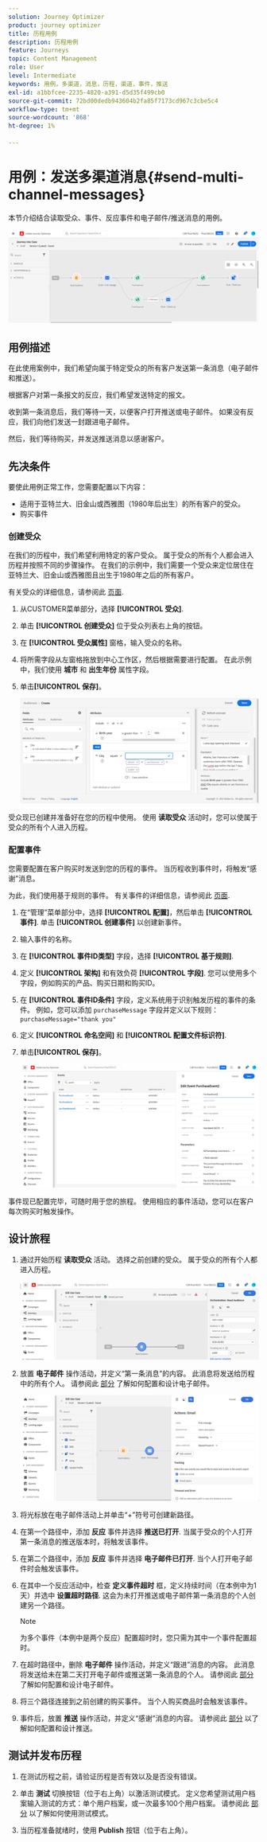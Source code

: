 ```yaml
---
solution: Journey Optimizer
product: journey optimizer
title: 历程用例
description: 历程用例
feature: Journeys
topic: Content Management
role: User
level: Intermediate
keywords: 用例，多渠道，消息，历程，渠道，事件，推送
exl-id: a1bbfcee-2235-4820-a391-d5d35f499cb0
source-git-commit: 72bd00dedb943604b2fa85f7173cd967c3cbe5c4
workflow-type: tm+mt
source-wordcount: '868'
ht-degree: 1%

---
```


# 用例：发送多渠道消息{#send-multi-channel-messages}

本节介绍结合读取受众、事件、反应事件和电子邮件/推送消息的用例。

![](assets/jo-uc1.png)

## 用例描述

在此使用案例中，我们希望向属于特定受众的所有客户发送第一条消息（电子邮件和推送）。

根据客户对第一条报文的反应，我们希望发送特定的报文。

收到第一条消息后，我们等待一天，以便客户打开推送或电子邮件。 如果没有反应，我们向他们发送一封跟进电子邮件。

然后，我们等待购买，并发送推送消息以感谢客户。

## 先决条件

要使此用例正常工作，您需要配置以下内容：

* 适用于亚特兰大、旧金山或西雅图（1980年后出生）的所有客户的受众。
* 购买事件

### 创建受众

在我们的历程中，我们希望利用特定的客户受众。 属于受众的所有个人都会进入历程并按照不同的步骤操作。 在我们的示例中，我们需要一个受众来定位居住在亚特兰大、旧金山或西雅图且出生于1980年之后的所有客户。

有关受众的详细信息，请参阅此 [页面](../audience/about-audiences.md).

1. 从CUSTOMER菜单部分，选择 **[!UICONTROL 受众]**.

1. 单击 **[!UICONTROL 创建受众]** 位于受众列表右上角的按钮。

1. 在 **[!UICONTROL 受众属性]** 窗格，输入受众的名称。

1. 将所需字段从左窗格拖放到中心工作区，然后根据需要进行配置。 在此示例中，我们使用 **城市** 和 **出生年份** 属性字段。

1. 单击&#x200B;**[!UICONTROL 保存]**。

   ![](assets/add-attributes.png)

受众现已创建并准备好在您的历程中使用。 使用 **读取受众** 活动时，您可以使属于受众的所有个人进入历程。

### 配置事件

您需要配置在客户购买时发送到您的历程的事件。 当历程收到事件时，将触发“感谢”消息。

为此，我们使用基于规则的事件。 有关事件的详细信息，请参阅此 [页面](../event/about-events.md).

1. 在“管理”菜单部分中，选择 **[!UICONTROL 配置]**，然后单击 **[!UICONTROL 事件]**. 单击 **[!UICONTROL 创建事件]** 以创建新事件。

1. 输入事件的名称。

1. 在 **[!UICONTROL 事件ID类型]** 字段，选择 **[!UICONTROL 基于规则]**.

1. 定义 **[!UICONTROL 架构]** 和有效负荷 **[!UICONTROL 字段]**. 您可以使用多个字段，例如购买的产品、购买日期和购买ID。

1. 在 **[!UICONTROL 事件ID条件]** 字段，定义系统用于识别触发历程的事件的条件。 例如，您可以添加 `purchaseMessage` 字段并定义以下规则： `purchaseMessage="thank you"`

1. 定义 **[!UICONTROL 命名空间]** 和 **[!UICONTROL 配置文件标识符]**.

1. 单击&#x200B;**[!UICONTROL 保存]**。

   ![](assets/jo-uc2.png)

事件现已配置完毕，可随时用于您的旅程。 使用相应的事件活动，您可以在客户每次购买时触发操作。

## 设计旅程

1. 通过开始历程 **读取受众** 活动。 选择之前创建的受众。 属于受众的所有个人都进入历程。

   ![](assets/jo-uc4.png)

1. 放置 **电子邮件** 操作活动，并定义“第一条消息”的内容。 此消息将发送给历程中的所有个人。 请参阅此 [部分](../email/create-email.md) 了解如何配置和设计电子邮件。

   ![](assets/jo-uc5.png)

1. 将光标放在电子邮件活动上并单击“+”符号可创建新路径。

1. 在第一个路径中，添加 **反应** 事件并选择 **推送已打开**. 当属于受众的个人打开第一条消息的推送版本时，将触发该事件。

1. 在第二个路径中，添加 **反应** 事件并选择 **电子邮件已打开**. 当个人打开电子邮件时会触发该事件。

1. 在其中一个反应活动中，检查 **定义事件超时** 框，定义持续时间（在本例中为1天）并选中 **设置超时路径**. 这会为未打开推送或电子邮件第一条消息的个人创建另一个路径。

   >[!NOTE]
   >
   >为多个事件（本例中是两个反应）配置超时时，您只需为其中一个事件配置超时。

1. 在超时路径中，删除 **电子邮件** 操作活动，并定义“跟进”消息的内容。 此消息将发送给未在第二天打开电子邮件或推送第一条消息的个人。 请参阅此 [部分](../email/create-email.md) 了解如何配置和设计电子邮件。

1. 将三个路径连接到之前创建的购买事件。 当个人购买商品时会触发该事件。

1. 事件后，放置 **推送** 操作活动，并定义“感谢”消息的内容。 请参阅此 [部分](../push/create-push.md) 以了解如何配置和设计推送。

## 测试并发布历程

1. 在测试历程之前，请验证历程是否有效以及是否没有错误。

1. 单击 **测试** 切换按钮（位于右上角）以激活测试模式。 定义您希望测试用户档案输入测试的方式：单个用户档案，或一次最多100个用户档案。 请参阅此 [部分](testing-the-journey.md) 以了解如何使用测试模式。

1. 当历程准备就绪时，使用 **Publish** 按钮（位于右上角）。
